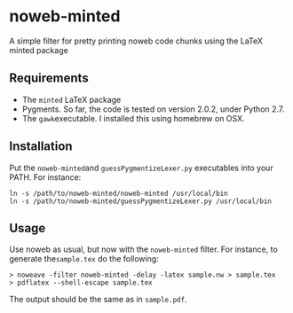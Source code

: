 # noweb-minted
A simple filter for pretty printing noweb code chunks using the LaTeX minted package

## Requirements

* The ```minted``` LaTeX package
* Pygments. So far, the code is tested on version 2.0.2, under Python 2.7.
* The ```gawk```executable. I installed this using homebrew on OSX.

## Installation
Put the ```noweb-minted```and ```guessPygmentizeLexer.py``` executables into your PATH. For instance:

```
ln -s /path/to/noweb-minted/noweb-minted /usr/local/bin
ln -s /path/to/noweb-minted/guessPygmentizeLexer.py /usr/local/bin
```

## Usage

Use noweb as usual, but now with the ```noweb-minted``` filter. For instance, to generate the```sample.tex``` do the following:

```
> noweave -filter noweb-minted -delay -latex sample.nw > sample.tex
> pdflatex --shell-escape sample.tex
```

The output should be the same as in ```sample.pdf```.




